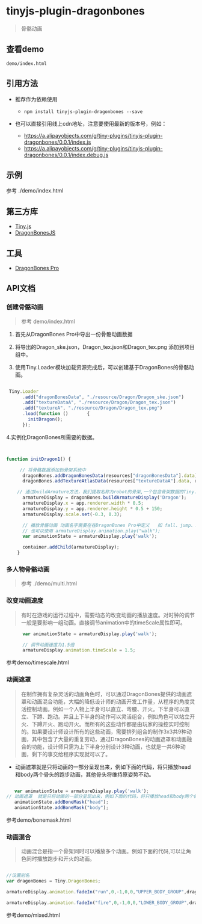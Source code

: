 # tinyjs-plugin-dragonbones

> 骨骼动画

## 查看demo

`demo/index.html`

## 引用方法

- 推荐作为依赖使用

  - `npm install tinyjs-plugin-dragonbones --save`

- 也可以直接引用线上cdn地址，注意要使用最新的版本号，例如：

  - https://a.alipayobjects.com/g/tiny-plugins/tinyjs-plugin-dragonbones/0.0.1/index.js
  - https://a.alipayobjects.com/g/tiny-plugins/tinyjs-plugin-dragonbones/0.0.1/index.debug.js

## 示例

 参考 ./demo/index.html

## 第三方库
- [Tiny.js](http://tinyjs.net/#/docs/api)
- [DragonBonesJS](https://github.com/DragonBones/DragonBonesJS)

## 工具
- [DragonBones Pro](http://dragonbones.com/cn/index.html)

## API文档


### 创建骨骼动画

> 参考 demo/index.html

1. 首先从DragonBones Pro中导出一份骨骼动画数据

2. 将导出的Dragon_ske.json，Dragon_tex.json和Dragon_tex.png 添加到项目组中。

3. 使用Tiny.Loader模块加载资源完成后，可以创建基于DragonBones的骨骼动画。

``` javascript

 Tiny.Loader
      .add("dragonBonesData", "./resource/Dragon/Dragon_ske.json")
      .add("textureDataA", "./resource/Dragon/Dragon_tex.json")
      .add("textureA", "./resource/Dragon/Dragon_tex.png")
      .load(function ()       {
        initDragon();
      });

```

4.实例化DragonBones所需要的数据。

``` javascript


function initDragon1() {

     // 将骨骼数据添加到骨架系统中
      dragonBones.addDragonBonesData(resources["dragonBonesData"].data);
      dragonBones.addTextureAtlasData(resources["textureDataA"].data, resources["textureA"].texture);

    // 通过buildArmature方法，我们提取名称为robot的骨架,一个包含骨架数据的Tiny.Container对象。要想在舞台中看到该骨架，我们需要将其显性的添加到的舞台当中
      armatureDisplay = dragonBones.buildArmatureDisplay('Dragon');
      armatureDisplay.x = app.renderer.width * 0.5;
      armatureDisplay.y = app.renderer.height * 0.5 + 150;
      armatureDisplay.scale.set(-0.3, 0.3);

      // 播放骨骼动画 动画名字需要在在DragonBones Pro中定义   如 fall、jump、stand、walk
      // 也可以使用 armatureDisplay.animation.play("walk");
      var animationState = armatureDisplay.play('walk');

      container.addChild(armatureDisplay);
    }

```

### 多人物骨骼动画

> 参考 ./demo/multi.html

### 改变动画速度

> 有时在游戏的运行过程中，需要动态的改变动画的播放速度。对时钟的调节一般是要影响一组动画。直接调节animation中的timeScale属性即可。

``` javascript
      var animationState = armatureDisplay.play('walk');

      // 调节动画速度为1.5倍
      armatureDisplay.animation.timeScale = 1.5;

```

参考demo/timescale.html

### 动画遮罩

> 在制作拥有复杂灵活的动画角色时，可以通过DragonBones提供的动画遮罩和动画混合功能，大幅的降低设计师的动画开发工作量，从程序的角度灵活控制动画。例如一个人物上半身可以直立、弯腰、开火。下半身可以直立、下蹲、跑动。并且上下半身的动作可以灵活组合，例如角色可以站立开火、下蹲开火、跑动开火。而所有的这些动作都是由玩家的操控实时控制的。如果要设计师设计所有的这些动画，需要排列组合的制作3x3共9种动画，其中包含了大量的重复劳动，通过DragonBones的动画遮罩和动画融合的功能，设计师只需为上下半身分别设计3种动画，也就是一共6种动画，剩下的事交给程序实现就可以了。

- 动画遮罩就是只将动画的一部分呈现出来，例如下面的代码，将只播放head和body两个骨头的跑步动画，其他骨头将维持原姿势不动。

``` javascript

   var animationState = armatureDisplay.play('walk');
// 动画遮罩  就是只将动画的一部分呈现出来，例如下面的代码，将只播放head和body两个骨头的跑步动画，其他骨头将维持原姿势不动。
   animationState.addBoneMask("head");
   animationState.addBoneMask("body");

```

参考demo/bonemask.html


### 动画混合

> 动画混合是指一个骨架同时可以播放多个动画。例如下面的代码,可以让角色同时播放跑步和开火的动画。

``` javascript

//设置别名
var dragonBones = Tiny.DragonBones;

armatureDisplay.animation.fadeIn("run",0,-1,0,0,"UPPER_BODY_GROUP",dragonBones.Animation.SAME_GROUP);

armatureDisplay.animation.fadeIn("fire",0,-1,0,0,"LOWER_BODY_GROUP",dragonBones.Animation.SAME_GROUP);

```

参考demo/mixed.html
